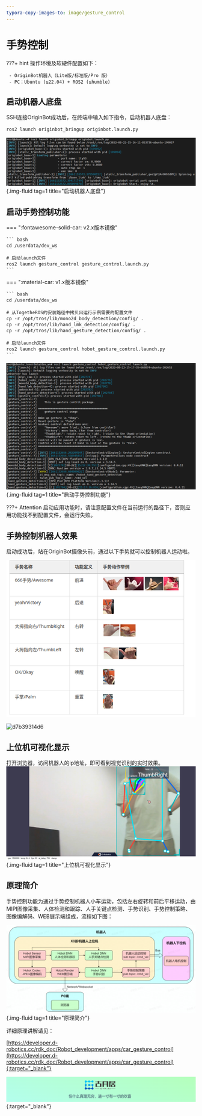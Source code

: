 ```yaml
---
typora-copy-images-to: image/gesture_control
---
```


# **手势控制**

???+ hint
    操作环境及软硬件配置如下：
    

     - OriginBot机器人（Lite版/标准版/Pro 版）
     - PC：Ubuntu (≥22.04) + ROS2 (≥humble)



## **启动机器人底盘**

SSH连接OriginBot成功后，在终端中输入如下指令，启动机器人底盘：

```bash
ros2 launch originbot_bringup originbot.launch.py
```

![image-20220822151626109](../../assets/img/navigation/image-20220822151626109.png){.img-fluid tag=1 title="启动机器人底盘"}



## **启动手势控制功能**

=== ":fontawesome-solid-car: v2.x版本镜像"

    ``` bash
    cd /userdata/dev_ws
    
    # 启动launch文件
    ros2 launch gesture_control gesture_control.launch.py
    ```

=== ":material-car: v1.x版本镜像"

    ``` bash
    cd /userdata/dev_ws
    
    # 从TogetheROS的安装路径中拷贝出运行示例需要的配置文件
    cp -r /opt/tros/lib/mono2d_body_detection/config/ .
    cp -r /opt/tros/lib/hand_lmk_detection/config/ .
    cp -r /opt/tros/lib/hand_gesture_detection/config/ .
    
    # 启动launch文件
    ros2 launch gesture_control hobot_gesture_control.launch.py
    ```

![image-20220822151747385](../../assets/img/gesture_control/image-20220822151747385.png){.img-fluid tag=1 title="启动手势控制功能"}

???+ Attention
    启动应用功能时，请注意配置文件在当前运行的路径下，否则应用功能找不到配置文件，会运行失败。



## **手势控制机器人效果**

启动成功后，站在OriginBot摄像头前，通过以下手势就可以控制机器人运动啦。



![img](../../assets/img/gesture_control/4a1462e1-2097-4458-b594-7da381ddd6ac-17246365.jpg)


![d7b39314d6](../../assets/img/gesture_control/d7b39314d6.gif)




## **上位机可视化显示**

打开浏览器，访问机器人的ip地址，即可看到视觉识别的实时效果。
![image-20220922173203208](../../assets/img/gesture_control/Clip_2024-09-14_18-52-33.png){.img-fluid tag=1 title="上位机可视化显示"}



## **原理简介**

手势控制功能为通过手势控制机器人小车运动，包括左右旋转和前后平移运动，由MIPI图像采集、人体检测和跟踪、人手关键点检测、手势识别、手势控制策略、图像编解码、WEB展示端组成，流程如下图：

![20220922181402](../../assets/img/gesture_control/20220922181402.png){.img-fluid tag=1 title="原理简介"}

详细原理讲解请见：

[https://developer.d-robotics.cc/rdk_doc/Robot_development/apps/car_gesture_control](https://developer.d-robotics.cc/rdk_doc/Robot_development/apps/car_gesture_control){:target="_blank"}

[![图片1](../../assets/img/footer.png)](https://www.guyuehome.com/){:target="_blank"}

